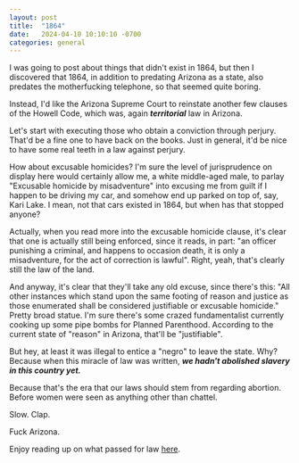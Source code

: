 ```yaml
---
layout: post
title:  "1864"
date:   2024-04-10 10:10:10 -0700
categories: general
---
```


I was going to post about things that didn't exist in 1864, but then I discovered that 1864, in addition to predating Arizona as a state, also predates the motherfucking telephone, so that seemed quite boring.

Instead, I'd like the Arizona Supreme Court to reinstate another few clauses of the Howell Code, which was, again ***territorial*** law in Arizona.

Let's start with executing those who obtain a conviction through perjury.  That'd be a fine one to have back on the books.  Just in general, it'd be nice to have some real teeth in a law against perjury.

How about excusable homicides?  I'm sure the level of jurisprudence on display here would certainly allow me, a white middle-aged male, to parlay "Excusable homicide by misadventure" into excusing me from guilt if I happen to be driving my car, and somehow end up parked on top of, say, Kari Lake.  I mean, not that cars existed in 1864, but when has that stopped anyone?

Actually, when you read more into the excusable homicide clause, it's clear that one is actually still being enforced, since it reads, in part: "an officer punishing a criminal, and happens to occasion death, it is only a misadventure, for the act of correction is lawful".  Right, yeah, that's clearly still the law of the land.

And anyway, it's clear that they'll take any old excuse, since there's this: "All other instances which stand upon the same footing of reason and justice as those enumerated shall be considered justifiable or excusable homicide."  Pretty broad statue.  I'm sure there's some crazed fundamentalist currently cooking up some pipe bombs for Planned Parenthood.  According to the current state of "reason" in Arizona, that'll be "justifiable".

But hey, at least it was illegal to entice a "negro" to leave the state.  Why?  Because when this miracle of law was written, ***we hadn't abolished slavery in this country yet.*** 

Because that's the era that our laws should stem from regarding abortion.  Before women were seen as anything other than chattel.  

Slow.  Clap.

Fuck Arizona.

Enjoy reading up on what passed for law [here](https://azmemory.azlibrary.gov/nodes/view/38227).